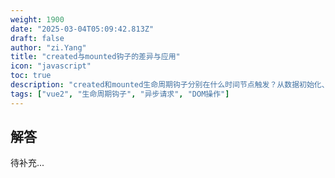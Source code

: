 ```yaml
---
weight: 1900
date: "2025-03-04T05:09:42.813Z"
draft: false
author: "zi.Yang"
title: "created与mounted钩子的差异与应用"
icon: "javascript"
toc: true
description: "created和mounted生命周期钩子分别在什么时间节点触发？从数据初始化、DOM访问权限、第三方库集成等角度，说明两者的典型应用场景及使用限制。"
tags: ["vue2", "生命周期钩子", "异步请求", "DOM操作"]
---
```


## 解答

待补充...
